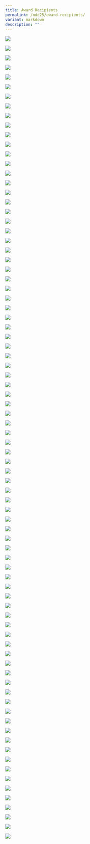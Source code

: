```yaml
---
title: Award Recipients
permalink: /ndd25/award-recipients/
variant: markdown
description: ""
---
```

![](https://moca.sgp1.cdn.digitaloceanspaces.com/NDD_25/ndd-awards-001.jpeg)

![](https://moca.sgp1.cdn.digitaloceanspaces.com/NDD_25/ndd-awards-002.jpeg)

![](https://moca.sgp1.cdn.digitaloceanspaces.com/NDD_25/ndd-awards-003.jpeg)

![](https://moca.sgp1.cdn.digitaloceanspaces.com/NDD_25/ndd-awards-004.jpeg)

![](https://moca.sgp1.cdn.digitaloceanspaces.com/NDD_25/ndd-awards-005.jpeg)

![](https://moca.sgp1.cdn.digitaloceanspaces.com/NDD_25/ndd-awards-006.jpeg)

![](https://moca.sgp1.cdn.digitaloceanspaces.com/NDD_25/ndd-awards-007.jpeg)

![](https://moca.sgp1.cdn.digitaloceanspaces.com/NDD_25/ndd-awards-008.jpeg)

![](https://moca.sgp1.cdn.digitaloceanspaces.com/NDD_25/ndd-awards-009.jpeg)

![](https://moca.sgp1.cdn.digitaloceanspaces.com/NDD_25/ndd-awards-010.jpeg)

![](https://moca.sgp1.cdn.digitaloceanspaces.com/NDD_25/ndd-awards-011.jpeg)

![](https://moca.sgp1.cdn.digitaloceanspaces.com/NDD_25/ndd-awards-012.jpeg)

![](https://moca.sgp1.cdn.digitaloceanspaces.com/NDD_25/ndd-awards-013.jpeg)

![](https://moca.sgp1.cdn.digitaloceanspaces.com/NDD_25/ndd-awards-014.jpeg)

![](https://moca.sgp1.cdn.digitaloceanspaces.com/NDD_25/ndd-awards-015.jpeg)

![](https://moca.sgp1.cdn.digitaloceanspaces.com/NDD_25/ndd-awards-016.jpeg)

![](https://moca.sgp1.cdn.digitaloceanspaces.com/NDD_25/ndd-awards-017.jpeg)

![](https://moca.sgp1.cdn.digitaloceanspaces.com/NDD_25/ndd-awards-018.jpeg)

![](https://moca.sgp1.cdn.digitaloceanspaces.com/NDD_25/ndd-awards-019.jpeg)

![](https://moca.sgp1.cdn.digitaloceanspaces.com/NDD_25/ndd-awards-020.jpeg)

![](https://moca.sgp1.cdn.digitaloceanspaces.com/NDD_25/ndd-awards-021.jpeg)

![](https://moca.sgp1.cdn.digitaloceanspaces.com/NDD_25/ndd-awards-022.jpeg)

![](https://moca.sgp1.cdn.digitaloceanspaces.com/NDD_25/ndd-awards-023.jpeg)

![](https://moca.sgp1.cdn.digitaloceanspaces.com/NDD_25/ndd-awards-024.jpeg)

![](https://moca.sgp1.cdn.digitaloceanspaces.com/NDD_25/ndd-awards-025.jpeg)

![](https://moca.sgp1.cdn.digitaloceanspaces.com/NDD_25/ndd-awards-026.jpeg)

![](https://moca.sgp1.cdn.digitaloceanspaces.com/NDD_25/ndd-awards-027.jpeg)

![](https://moca.sgp1.cdn.digitaloceanspaces.com/NDD_25/ndd-awards-028.jpeg)

![](https://moca.sgp1.cdn.digitaloceanspaces.com/NDD_25/ndd-awards-029.jpeg)

![](https://moca.sgp1.cdn.digitaloceanspaces.com/NDD_25/ndd-awards-030.jpeg)

![](https://moca.sgp1.cdn.digitaloceanspaces.com/NDD_25/ndd-awards-031.jpeg)

![](https://moca.sgp1.cdn.digitaloceanspaces.com/NDD_25/ndd-awards-032.jpeg)

![](https://moca.sgp1.cdn.digitaloceanspaces.com/NDD_25/ndd-awards-033.jpeg)

![](https://moca.sgp1.cdn.digitaloceanspaces.com/NDD_25/ndd-awards-034.jpeg)

![](https://moca.sgp1.cdn.digitaloceanspaces.com/NDD_25/ndd-awards-035.jpeg)

![](https://moca.sgp1.cdn.digitaloceanspaces.com/NDD_25/ndd-awards-036.jpeg)

![](https://moca.sgp1.cdn.digitaloceanspaces.com/NDD_25/ndd-awards-037.jpeg)

![](https://moca.sgp1.cdn.digitaloceanspaces.com/NDD_25/ndd-awards-038.jpeg)

![](https://moca.sgp1.cdn.digitaloceanspaces.com/NDD_25/ndd-awards-039.jpeg)

![](https://moca.sgp1.cdn.digitaloceanspaces.com/NDD_25/ndd-awards-040.jpeg)

![](https://moca.sgp1.cdn.digitaloceanspaces.com/NDD_25/ndd-awards-041.jpeg)

![](https://moca.sgp1.cdn.digitaloceanspaces.com/NDD_25/ndd-awards-042.jpeg)

![](https://moca.sgp1.cdn.digitaloceanspaces.com/NDD_25/ndd-awards-043.jpeg)

![](https://moca.sgp1.cdn.digitaloceanspaces.com/NDD_25/ndd-awards-044.jpeg)

![](https://moca.sgp1.cdn.digitaloceanspaces.com/NDD_25/ndd-awards-045.jpeg)

![](https://moca.sgp1.cdn.digitaloceanspaces.com/NDD_25/ndd-awards-046.jpeg)

![](https://moca.sgp1.cdn.digitaloceanspaces.com/NDD_25/ndd-awards-047.jpeg)

![](https://moca.sgp1.cdn.digitaloceanspaces.com/NDD_25/ndd-awards-048.jpeg)

![](https://moca.sgp1.cdn.digitaloceanspaces.com/NDD_25/ndd-awards-049.jpeg)

![](https://moca.sgp1.cdn.digitaloceanspaces.com/NDD_25/ndd-awards-050.jpeg)

![](https://moca.sgp1.cdn.digitaloceanspaces.com/NDD_25/ndd-awards-051.jpeg)

![](https://moca.sgp1.cdn.digitaloceanspaces.com/NDD_25/ndd-awards-999.jpeg)

![](https://moca.sgp1.cdn.digitaloceanspaces.com/NDD_25/ndd-awards-052.jpeg)

![](https://moca.sgp1.cdn.digitaloceanspaces.com/NDD_25/ndd-awards-053.jpeg)

![](https://moca.sgp1.cdn.digitaloceanspaces.com/NDD_25/ndd-awards-054.jpeg)

![](https://moca.sgp1.cdn.digitaloceanspaces.com/NDD_25/ndd-awards-055.jpeg)

![](https://moca.sgp1.cdn.digitaloceanspaces.com/NDD_25/ndd-awards-056.jpeg)

![](https://moca.sgp1.cdn.digitaloceanspaces.com/NDD_25/ndd-awards-057.jpeg)

![](https://moca.sgp1.cdn.digitaloceanspaces.com/NDD_25/ndd-awards-058.jpeg)

![](https://moca.sgp1.cdn.digitaloceanspaces.com/NDD_25/ndd-awards-059.jpeg)

![](https://moca.sgp1.cdn.digitaloceanspaces.com/NDD_25/ndd-awards-060.jpeg)

![](https://moca.sgp1.cdn.digitaloceanspaces.com/NDD_25/ndd-awards-061.jpeg)

![](https://moca.sgp1.cdn.digitaloceanspaces.com/NDD_25/ndd-awards-062.jpeg)

![](https://moca.sgp1.cdn.digitaloceanspaces.com/NDD_25/ndd-awards-063.jpeg)

![](https://moca.sgp1.cdn.digitaloceanspaces.com/NDD_25/ndd-awards-064.jpeg)

![](https://moca.sgp1.cdn.digitaloceanspaces.com/NDD_25/ndd-awards-065.jpeg)

![](https://moca.sgp1.cdn.digitaloceanspaces.com/NDD_25/ndd-awards-066.jpeg)

![](https://moca.sgp1.cdn.digitaloceanspaces.com/NDD_25/ndd-awards-067.jpeg)

![](https://moca.sgp1.cdn.digitaloceanspaces.com/NDD_25/ndd-awards-068.jpeg)

![](https://moca.sgp1.cdn.digitaloceanspaces.com/NDD_25/ndd-awards-069.jpeg)

![](https://moca.sgp1.cdn.digitaloceanspaces.com/NDD_25/ndd-awards-070.jpeg)

![](https://moca.sgp1.cdn.digitaloceanspaces.com/NDD_25/ndd-awards-071.jpeg)

![](https://moca.sgp1.cdn.digitaloceanspaces.com/NDD_25/ndd-awards-072.jpeg)

![](https://moca.sgp1.cdn.digitaloceanspaces.com/NDD_25/ndd-awards-073.jpeg)

![](https://moca.sgp1.cdn.digitaloceanspaces.com/NDD_25/ndd-awards-074.jpeg)

![](https://moca.sgp1.cdn.digitaloceanspaces.com/NDD_25/ndd-awards-075.jpeg)

![](https://moca.sgp1.cdn.digitaloceanspaces.com/NDD_25/ndd-awards-076.jpeg)

![](https://moca.sgp1.cdn.digitaloceanspaces.com/NDD_25/ndd-awards-077.jpeg)

![](https://moca.sgp1.cdn.digitaloceanspaces.com/NDD_25/ndd-awards-078.jpeg)

![](https://moca.sgp1.cdn.digitaloceanspaces.com/NDD_25/ndd-awards-079.jpeg)

![](https://moca.sgp1.cdn.digitaloceanspaces.com/NDD_25/ndd-awards-080.jpeg)

![](https://moca.sgp1.cdn.digitaloceanspaces.com/NDD_25/ndd-awards-081.jpeg)

![](https://moca.sgp1.cdn.digitaloceanspaces.com/NDD_25/ndd-awards-082.jpeg)

![](https://moca.sgp1.cdn.digitaloceanspaces.com/NDD_25/ndd-awards-083.jpeg)